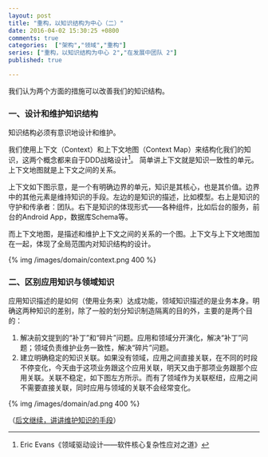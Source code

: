 ```yaml
---
layout: post
title: "重构，以知识结构为中心（二）"
date: 2016-04-02 15:30:25 +0800
comments: true
categories:  ["架构","领域","重构"]
series: ["重构，以知识结构为中心 2","在发展中团队 2"]
published: true

---
```


我们认为两个方面的措施可以改善我们的知识结构。

<!--more-->




### 一、设计和维护知识结构

知识结构必须有意识地设计和维护。

我们使用上下文（Context）和上下文地图（Context Map）来结构化我们的知识，这两个概念都来自于DDD战略设计[^1]。
简单讲上下文就是知识一致性的单元。上下文地图就是上下文之间的关系。

[^1]: Eric Evans《领域驱动设计——软件核心复杂性应对之道》

上下文如下图示意，是一个有明确边界的单元，知识是其核心，也是其价值。边界中的其他元素是维持知识的手段。左边的是知识的描述，比如模型。右上是知识的守护和传承者：团队。右下是知识的体现形式——各种组件，比如后台的服务，前台的Android App，数据库Schema等。

而上下文地图，是描述和维护上下文之间的关系的一个图。上下文与上下文地图加在一起，体现了全局范围内对知识结构的设计。

{% img  /images/domain/context.png 400 %}



### <a name="ad"></a>二、区别应用知识与领域知识

应用知识描述的是如何（使用业务来）达成功能，领域知识描述的是业务本身。明确这两种知识的差别，除了一般的划分知识制造隔离的目的外，主要的是两个目的：

1. 解决前文提到的“补丁”和“碎片”问题。应用和领域分开演化，解决“补丁”问题；领域负责维护业务一致性，解决“碎片”问题。
2. 建立明确稳定的知识关联。如果没有领域，应用之间直接关联，在不同的时段不停变化，今天由于这项业务跟这个应用关联，明天又由于那项业务跟那个应用关联。关联不稳定，如下图左方所示。而有了领域作为关联枢纽，应用之间不需要直接关联，同时应用与领域的关联不会经常变化。


{% img  /images/domain/ad.png 400 %}

（[后文继续，讲讲维护知识的手段](/blog/2016/04/09/dev-dc3/)）




